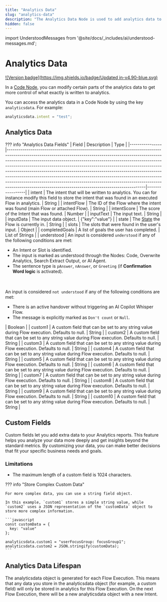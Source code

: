 ```yaml
---
title: "Analytics Data"
slug: "analytics-data"
description: "The Analytics Data Node is used to add analytics data to the Contact Profile."
hidden: false
---
```


import UnderstoodMessages from '@site/docs/_includes/ai/understood-messages.md';

# Analytics Data

[![Version badge](https://img.shields.io/badge/Updated in-v4.90-blue.svg)](../../../../../release-notes/4.90.md)

In a [Code Node](overview.md), you can modify certain parts of the analytics data to get more control of what exactly is written to analytics.

You can access the analytics data in a Code Node by using the key `analyticsdata`. For example:

```javascript
analyticsdata.intent = "test";
``` 

## Analytics Data

<UnderstoodMessages />

??? info "Analytics Data Fields"
    | Field          | Description                                                                                                                                                                                                                                                                                                                                                                                                                                                                                                                                                                                                                           | Type            |
    |----------------|---------------------------------------------------------------------------------------------------------------------------------------------------------------------------------------------------------------------------------------------------------------------------------------------------------------------------------------------------------------------------------------------------------------------------------------------------------------------------------------------------------------------------------------------------------------------------------------------------------------------------------------|-----------------|
    | intent         | The intent that will be written to analytics. You can for instance modify this field to store the intent that was found in an executed Flow in analytics.                                                                                                                                                                                                                                                                                                                                                                                                                                                                             | String          |
    | intentFlow     | The ID of the Flow where the intent was found (main Flow or attached Flow).                                                                                                                                                                                                                                                                                                                                                                                                                                                                                                                                                           | String          |
    | intentScore    | The score of the Intent that was found.                                                                                                                                                                                                                                                                                                                                                                                                                                                                                                                                                                                               | Number          |
    | inputText      | The input text.                                                                                                                                                                                                                                                                                                                                                                                                                                                                                                                                                                                                                       | String          |
    | inputData      | The input data object.                                                                                                                                                                                                                                                                                                                                                                                                                                                                                                                                                                                                                | {"key":"value"} |
    | state          | The [State](../../../../test/interaction-panel/state.md) the Flow is currently in.                                                                                                                                                                                                                                                                                                                                                                                                                                                                                                                                                    | String          |
    | slots          | The slots that were found in the user's input.                                                                                                                                                                                                                                                                                                                                                                                                                                                                                                                                                                                        | Object          |
    | completedGoals | A list of goals the user has completed.                                                                                                                                                                                                                                                                                                                                                                                                                                                                                                                                                                                               | List of Strings |
    | understood     | An input is considered `understood` if any of the following conditions are met:<ul><li>An Intent or Slot is identified.</li><li>The input is marked as understood through the Nodes: Code, Overwrite Analytics, Search Extract Output, or AI Agent.</li><li>The sentence type is `pAnswer`, `nAnswer`, or `Greeting` (if **Confirmation Word logic** is activated).</li></ul><br></br>An input is considered `not understood` if any of the following conditions are met:<ul><li>There is an active handover without triggering an AI Copilot Whisper Flow.</li><li>The message is explicitly marked as `Don't count` or `Null`.</li></ul> | Boolean         |
    | custom1        | A custom field that can be set to any string value during Flow execution. Defaults to null.                                                                                                                                                                                                                                                                                                                                                                                                                                                                                                                                           | String          |
    | custom2        | A custom field that can be set to any string value during Flow execution. Defaults to null.                                                                                                                                                                                                                                                                                                                                                                                                                                                                                                                                           | String          |
    | custom3        | A custom field that can be set to any string value during Flow execution. Defaults to null.                                                                                                                                                                                                                                                                                                                                                                                                                                                                                                                                           | String          |
    | custom4        | A custom field that can be set to any string value during Flow execution. Defaults to null.                                                                                                                                                                                                                                                                                                                                                                                                                                                                                                                                           | String          |
    | custom5        | A custom field that can be set to any string value during Flow execution. Defaults to null.                                                                                                                                                                                                                                                                                                                                                                                                                                                                                                                                           | String          |
    | custom6        | A custom field that can be set to any string value during Flow execution. Defaults to null.                                                                                                                                                                                                                                                                                                                                                                                                                                                                                                                                           | String          |
    | custom7        | A custom field that can be set to any string value during Flow execution. Defaults to null.                                                                                                                                                                                                                                                                                                                                                                                                                                                                                                                                           | String          |
    | custom8        | A custom field that can be set to any string value during Flow execution. Defaults to null.                                                                                                                                                                                                                                                                                                                                                                                                                                                                                                                                           | String          |
    | custom9        | A custom field that can be set to any string value during Flow execution. Defaults to null.                                                                                                                                                                                                                                                                                                                                                                                                                                                                                                                                           | String          |
    | custom10       | A custom field that can be set to any string value during Flow execution. Defaults to null.                                                                                                                                                                                                                                                                                                                                                                                                                                                                                                                                           | String          |

## Custom Fields

Custom fields let you add extra data to your Analytics reports. 
This feature helps you analyze your data more deeply and get insights beyond the standard metrics. By customizing your data, you can make better decisions that fit your specific business needs and goals.

### Limitations

- The maximum length of a custom field is 1024 characters.

??? info "Store Complex Custom Data"

    For more complex data, you can use a string field object. 

    In this example, `custom1` stores a simple string value, while `custom2` uses a JSON representation of the `customData` object to store more complex information.

    ```javascript
    const customData = {
      key: "value"
    };

    analyticsdata.custom1 = "userFocusGroup: focusGroup1";
    analyticsdata.custom2 = JSON.stringify(customData);
    ```

## Analytics Data Lifespan

The analyticsdata object is generated for each Flow Execution.
This means that any data you store in the analyticsdata object
(for example, a custom field) will only be stored in analytics for this Flow Execution.
On the next Flow Execution, there will be a new analyticsdata object with a new Intent.
